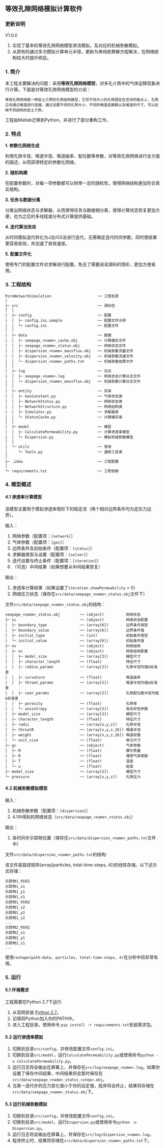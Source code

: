 ## 等效孔隙网络模拟计算软件

### 更新说明

V1.0.0

1. 实现了基本的等效孔隙网络模型渗流模拟，及对应的机械弥散模拟。
2. 从原有的通过多次模拟计算单元半径，更新为单纯依靠解方程解决，在网络结构较大时提升明显。

### 1. 简介

本工程主要解决的问题：采用**等效孔隙网络模型**，对多孔介质中的气体运移现象进行计算。下面是对等效孔隙网络模型的介绍：

```
等效孔隙网络是一种岩土介质的孔隙结构模型，它将不同大小的孔隙固定在空间的格点上，孔隙之间通过喉道进行连接。通过设置不同的孔隙大小、不同的喉道连接数以及喉道的尺寸，可以反映不同结构的岩土介质。
```

工程由Matlab迁移到Python，并进行了部分重构工作。

### 2. 特点

**1. 参数化网络生成**

利用孔隙半径、喉道半径、喉道曲率、配位数等参数，对等效孔隙网络进行全方面的描述，从而获得特定的参数化网络。

**2. 随机构建**

在配置参数时，对每一项参数都可以附带一定的随机性，使得网络结构更加符合真实结构。

**3. 任务与数据分离**

分离出网络状态与求解器，从而使得任务与数据相分离，使得计算状态恢复更加方便，也为之后的多线程或分布式计算提供基础。

**4. 迭代算法改进**

从时间模拟迭代转化为J法/GS法进行迭代，无需确定迭代时间参数，同时使结果更容易收敛，并加速了收敛速度。

**5. 配置文件化**

使用专门的配置文件对求解进行配置，免去了需要阅读源码的情形，更加方便易用。

### 3. 工程结构

```
PoreNetworkSimulation                     ── 工程目录
│
├─ src                                    ── 源码包
│  │
│  ├─ config                              ── 配置
│  │  ├─ config.ini.sample                ── 配置文件示例
│  │  └─ config.ini                       ── 配置文件
│  │
│  ├─ data                                ── 数据
│  │  ├─ seepage_<name>_cache.obj         ── 计算缓存文件
│  │  ├─ seepage_<name>_status.obj        ── 网络状态文件
│  │  ├─ dispersion_<name>_massflux.obj   ── 机械弥散流量文件
│  │  ├─ dispersion_<name>_velocity.obj   ── 机械弥散流速文件
│  │  └─ dispersion_<name>_paths.txt      ── 机械弥散结果文件
│  │
│  ├─ log                                 ── 日志
│  │  ├─ seepage_<name>.log               ── 网络状态计算日志文件
│  │  └─ dispersion_<name>_massflux.obj   ── 机械弥散计算日志文件
│  │
│  ├─ entity                              ── 实体
│  │  ├─ GasConstant.py                   ── 气体状态类
│  │  ├─ NetworkStatus.py                 ── 网络状态类
│  │  ├─ NetworkStructure.py              ── 网络结构类
│  │  ├─ Simulator.py                     ── 求解器类
│  │  └─ StatusCache.py                   ── 计算缓存类
│  │
│  ├─ model                               ── 模型
│  │  ├─ CalculatePermeability.py         ── 计算渗透率模型
│  │  └─ Dispersion.py                    ── 模拟机械弥散模型
│  │
│  └─ utils                               ── 常用
│     └─ Tools.py                         ── 通用工具类
│
├─ .idea                                  ── 工程配置
│
└─ requirements.txt                       ── 工程依赖
```

### 4. 模型概述

#### 4.1 渗透率计算模型

该模型主要用于模拟渗透率情形下的稳定流（两个相对边界条件均为定压力边界）。

输入：

1. 网络参数（配置项：`[network]`）
2. 气体参数（配置项：`[gas]`）
3. 边界条件及初始条件（配置项：`[status]`）
4. 求解器类型与设置（配置项：`[solver]`）
5. 迭代设置与终止条件（配置项：`[iteration]`）
6. （可选）中间结果（如果想要从中间结果恢复）

输出：

1. 渗透率计算结果（如果设置了`iteration.showPermeability` > 0）
2. 网络压力状态（保存在`src/data/seepage_<name>_status.obj`文件下）

文件`src/data/seepage_<name>_status.obj`的结构：

```
seepage_<name>_status.obj         ── (object)          网络状态
├─ sc                             ── (object)          网络状态配置
│  ├─ boundary_type               ── (array[6])        边界条件类型
│  ├─ boundary_value              ── (array[6])        边界条件值
│  ├─ initial_type                ── (int)             初始条件类型
│  └─ initial_value               ── (array[6])        初始条件值
├─ ns                             ── (object)          网络结构
│  ├─ nc                          ── (object)          网络结构配置
│  │  ├─ model_size               ── (array[3])        模型尺寸
│  │  ├─ character_length         ── (float)           特征尺寸
│  │  ├─ radius_params            ── (array[2])        孔隙半径均值&标准差
│  │  ├─ curvature                ── (float)           喉道曲率
│  │  ├─ throat_params            ── (array[2])        喉道半径均值&标准差
│  │  ├─ coor_params              ── (array[2])        孔隙配位数半径均值&标准差
│  │  ├─ porosity                 ── (float)           孔隙率
│  │  └─ anisotropy               ── (array[3])        各向异性参数
│  ├─ model_size                  ── (array[3])        模型尺寸
│  ├─ character_length            ── (float)           特征尺寸
│  ├─ radii                       ── (array[x,y,z])    孔隙半径
│  ├─ throatR                     ── (array[x,y,z,26]) 喉道半径
│  ├─ weight                      ── (array[x,y,z,26]) 喉道权重
│  └─ unit_size                   ── (float)           单元尺寸
├─ gc                             ── (object)          气体参数
│  ├─ M                           ── (float)           摩尔质量
│  ├─ R                           ── (float)           理想气体常数
│  ├─ T                           ── (float)           温度
│  └─ u                           ── (float)           粘度
├─ model_size                     ── (array[3])        模型尺寸
└─ pressure                       ── (array[x,y,z])    孔隙压力
```

#### 4.2 机械弥散模拟模型

输入：

1. 机械弥散参数（配置项：`[dispersion]`）
2. 4.1中得到的网络状态（`src/data/seepage_<name>_status.obj`）

输出：

1. 各时间步示踪物位置（保存在`src/data/dispersion_<name>_paths.txt`文件中）

文件`src/data/dispersion_<name>_paths.txt`的结构:

该文件是路径矩阵(array[particles, total-time-steps, 4])的线性存储。以下述方式存储：

```
示踪物1_时间1
示踪物1_x1
示踪物1_y1
示踪物1_z1
示踪物1_时间2
示踪物1_x2
示踪物1_y2
示踪物1_z2
...
示踪物2_时间1
示踪物2_x1
示踪物2_y1
示踪物2_z1
...
```

使用`reshape(path-data, particles, total-time-steps, 4)`在分析中将非常有用。

### 5. 运行

#### 5.1 环境需求

工程需要在Python 2.7下运行.

1. 从官网安装 [Python 2.7](https://www.python.org/)。
2. 记得将Python加入你的PATH中。
3. 进入工程目录。使用命令 `pip install -r requirements.txt`安装需求包。

#### 5.2 运行渗透率模拟

1. 切换到目录`src/config`，并修改配置文件`config.ini`。
2. 切换到目录`src/model`，运行`CalculatePermeability.py`或使用命令`python -u CalculatePermeability.py`。
3. 运行日志将会输出在屏幕上，并保存在`src/log/seepage_<name>.log`。如果你设置了保存中间结果，中间结果将会暂时保存在`src/data/seepage_<name>_status_<step>.obj`。
4. 当某一迭代步的压力变化值小于你的设定值，程序将会终止，结果将存储在`src/data/seepage_<name>_status.obj`下。

#### 5.3 运行机械弥散模拟

1. 切换到目录`src/config`，并修改配置文件`config.ini`。
2. 切换到目录`src/model`，运行`Dispersion.py`或使用命令`python -u Dispersion.py`。
3. 运行日志将会输出在屏幕上，并保存在`src/log/dispersion_<name>.log`。
4. 程序终止时，结果将存储在`src/data/dispersion_<name>_paths.txt`下。